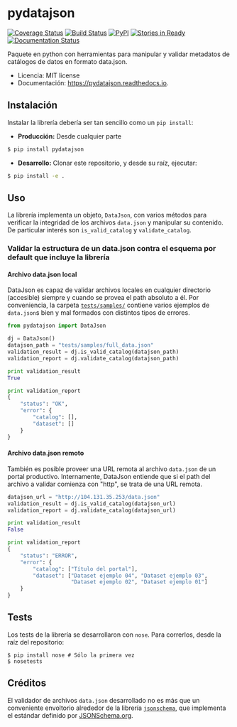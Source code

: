 pydatajson
===

[![Coverage Status](https://coveralls.io/repos/github/datosgobar/pydatajson/badge.svg?branch=master)](https://coveralls.io/github/datosgobar/pydatajson?branch=master)
[![Build Status](https://travis-ci.org/datosgobar/pydatajson.svg?branch=master)](https://travis-ci.org/datosgobar/pydatajson)
[![PyPI](https://badge.fury.io/py/pydatajson.svg)](http://badge.fury.io/py/pydatajson)
[![Stories in Ready](https://badge.waffle.io/datosgobar/pydatajson.png?label=ready&title=Ready)](https://waffle.io/datosgobar/pydatajson)
[![Documentation Status](http://readthedocs.org/projects/pydatajson/badge/?version=latest)](http://pydatajson.readthedocs.io/en/latest/?badge=latest)

Paquete en python con herramientas para manipular y validar metadatos de catálogos de datos en formato data.json.

* Licencia: MIT license
* Documentación: https://pydatajson.readthedocs.io.

## Instalación

Instalar la librería debería ser tan sencillo como un `pip install`:

* **Producción:** Desde cualquier parte

```bash
$ pip install pydatajson
```

* **Desarrollo:** Clonar este repositorio, y desde su raíz, ejecutar:
```bash
$ pip install -e .
```

## Uso

La librería implementa un objeto, `DataJson`, con varios métodos para verificar la integridad de los archivos `data.json` y manipular su contenido. De particular interés son `is_valid_catalog` y `validate_catalog`.

### Validar la estructura de un data.json contra el esquema por default que incluye la librería

#### Archivo data.json local

DataJson es capaz de validar archivos locales en cualquier directorio (accesible) siempre y cuando se provea el path absoluto a él.
Por conveniencia, la carpeta [`tests/samples/`](tests/samples/) contiene varios ejemplos de `data.json`s bien y mal formados con distintos tipos de errores.

```python
from pydatajson import DataJson

dj = DataJson()
datajson_path = "tests/samples/full_data.json"
validation_result = dj.is_valid_catalog(datajson_path)
validation_report = dj.validate_catalog(datajson_path)

print validation_result
True

print validation_report
{ 
    "status": "OK", 
    "error": { 
        "catalog": [], 
        "dataset": [] 
    }   
}   
```

#### Archivo data.json remoto

También es posible proveer una URL remota al archivo `data.json` de un portal productivo. Internamente, DataJson entiende que si el path del archivo a validar comienza con "http", se trata de una URL remota.

```python
datajson_url = "http://104.131.35.253/data.json"
validation_result = dj.is_valid_catalog(datajson_url)
validation_report = dj.validate_catalog(datajson_url)

print validation_result
False

print validation_report
{
    "status": "ERROR",
    "error": {
        "catalog": ["Título del portal"],
        "dataset": ["Dataset ejemplo 04", "Dataset ejemplo 03",
                    "Dataset ejemplo 02", "Dataset ejemplo 01"]
    }   
}   
```

## Tests

Los tests de la librería se desarrollaron con `nose`. Para correrlos, desde la raíz del repositorio:
```
$ pip install nose # Sólo la primera vez
$ nosetests
```

## Créditos

El validador de archivos `data.json` desarrollado no es más que un conveniente envoltorio alrededor de la librería [`jsonschema`](https://github.com/Julian/jsonschema), que implementa el estándar definido por [JSONSchema.org](http://json-schema.org/).

